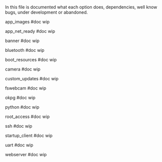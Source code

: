 In this file is documented what each option does, dependencies, well know bugs, under development or abandoned. 




app_images
#doc wip

app_net_ready
#doc wip

banner 
#doc wip

bluetooth
#doc wip

boot_resources 
#doc wip

camera
#doc wip

custom_updates
#doc wip

fswebcam
#doc wip

okpg
#doc wip

python
#doc wip

root_access
#doc wip

ssh
#doc wip

startup_client
#doc wip

uart
#doc wip

webserver
#doc wip